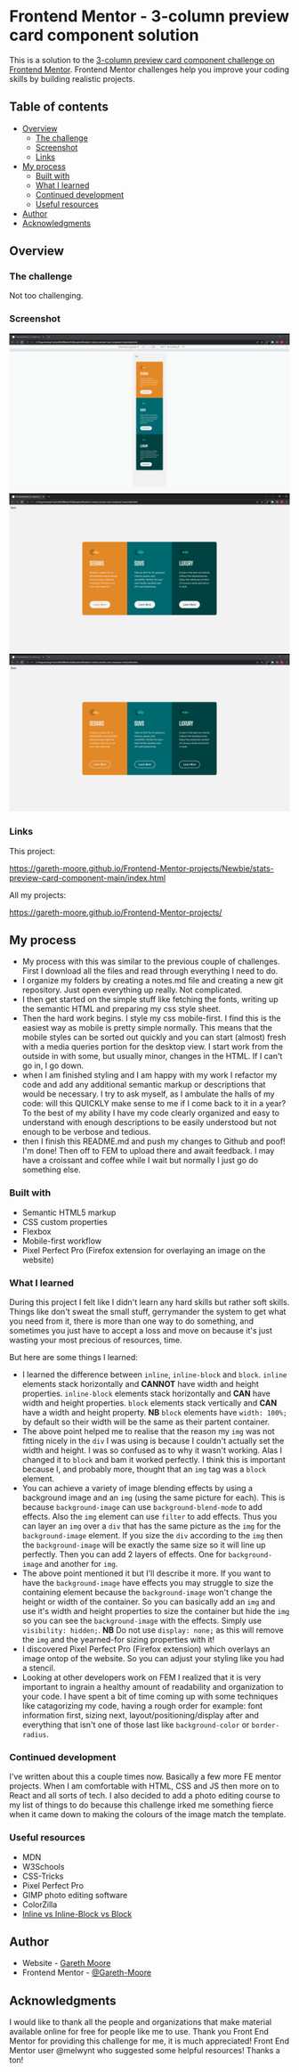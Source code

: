 # Frontend Mentor - 3-column preview card component solution

This is a solution to the [3-column preview card component challenge on Frontend Mentor](https://www.frontendmentor.io/challenges/3column-preview-card-component-pH92eAR2-). Frontend Mentor challenges help you improve your coding skills by building realistic projects.

## Table of contents

- [Overview](#overview)
  - [The challenge](#the-challenge)
  - [Screenshot](#screenshot)
  - [Links](#links)
- [My process](#my-process)
  - [Built with](#built-with)
  - [What I learned](#what-i-learned)
  - [Continued development](#continued-development)
  - [Useful resources](#useful-resources)
- [Author](#author)
- [Acknowledgments](#acknowledgments)

## Overview

### The challenge

Not too challenging.

### Screenshot

![Mobile View](./mobileview.png)
![Desktop View](./desktopview.png)
![Active States View](./activestates.png)

### Links

This project:

https://gareth-moore.github.io/Frontend-Mentor-projects/Newbie/stats-preview-card-component-main/index.html

All my projects:

https://gareth-moore.github.io/Frontend-Mentor-projects/

## My process

- My process with this was similar to the previous couple of challenges. First I download all the files and read through everything I need to do.
- I organize my folders by creating a notes.md file and creating a new git repository. Just open everything up really. Not complicated.
- I then get started on the simple stuff like fetching the fonts, writing up the semantic HTML and preparing my css style sheet.
- Then the hard work begins. I style my css mobile-first. I find this is the easiest way as mobile is pretty simple normally. This means that the mobile styles can be sorted out quickly and you can start (almost) fresh with a media queries portion for the desktop view. I start work from the outside in with some, but usually minor, changes in the HTML. If I can't go in, I go down.
- when I am finished styling and I am happy with my work I refactor my code and add any additional semantic markup or descriptions that would be necessary. I try to ask myself, as I ambulate the halls of my code: will this QUICKLY make sense to me if I come back to it in a year? To the best of my ability I have my code clearly organized and easy to understand with enough descriptions to be easily understood but not enough to be verbose and tedious.
- then I finish this README.md and push my changes to Github and poof! I'm done! Then off to FEM to upload there and await feedback. I may have a croissant and coffee while I wait but normally I just go do something else.

### Built with

- Semantic HTML5 markup
- CSS custom properties
- Flexbox
- Mobile-first workflow
- Pixel Perfect Pro (Firefox extension for overlaying an image on the website)

### What I learned

During this project I felt like I didn't learn any hard skills but rather soft skills. Things like don't sweat the small stuff, gerrymander the system to get what you need from it, there is more than one way to do something, and sometimes you just have to accept a loss and move on because it's just wasting your most precious of resources, time.

But here are some things I learned:
- I learned the difference between `inline`, `inline-block` and `block`. `inline` elements stack horizontally and **CANNOT** have width and height properties. `inline-block` elements stack horizontally and **CAN** have width and height properties. `block` elements stack vertically and **CAN** have a width and height property. **NB** `block` elements have `width: 100%;` by default so their width will be the same as their partent container.
- The above point helped me to realise that the reason my `img` was not fitting nicely in the `div` I was using is because I couldn't actually set the width and height. I was so confused as to why it wasn't working. Alas I changed it to `block` and bam it worked perfectly. I think this is important because I, and probably more, thought that an `img` tag was a `block` element.
- You can achieve a variety of image blending effects by using a background image and an `img` (using the same picture for each). This is because `background-image` can use `background-blend-mode` to add effects. Also the `img` element can use `filter` to add effects. Thus you can layer an `img` over a `div` that has the same picture as the `img` for the `background-image` element. If you size the `div` according to the `img` then the `background-image` will be exactly the same size so it will line up perfectly. Then you can add 2 layers of effects. One for `background-image` and another for `img`.
- The above point mentioned it but I'll describe it more. If you want to have the `background-image` have effects you may struggle to size the containing element because the `background-image` won't change the height or width of the container. So you can basically add an `img` and use it's width and height properties to size the container but hide the `img` so you can see the `background-image` with the effects. Simply use `visibility: hidden;`. **NB** Do not use `display: none;` as this will remove the `img` and the yearned-for sizing properties with it!
- I discovered Pixel Perfect Pro (Firefox extension) which overlays an image ontop of the website. So you can adjust your styling like you had a stencil.
- Looking at other developers work on FEM I realized that it is very important to ingrain a healthy amount of readability and organization to your code. I have spent a bit of time coming up with some techniques like catagorizing my code, having a rough order for example: font information first, sizing next, layout/positioning/display after and everything that isn't one of those last like `background-color` or `border-radius`.

### Continued development

I've written about this a couple times now. Basically a few more FE mentor projects. When I am comfortable with HTML, CSS and JS then more on to React and all sorts of tech. I also decided to add a photo editing course to my list of things to do because this challenge irked me something fierce when it came down to making the colours of the image match the template.

### Useful resources

- MDN
- W3Schools
- CSS-Tricks
- Pixel Perfect Pro
- GIMP photo editing software
- ColorZilla
- [Inline vs Inline-Block vs Block](https://www.samanthaming.com/pictorials/css-inline-vs-inlineblock-vs-block/)


## Author

- Website - [Gareth Moore](https://gareth-moore.github.io/Frontend-Mentor-projects/)
- Frontend Mentor - [@Gareth-Moore](https://www.frontendmentor.io/profile/Gareth-Moore)

## Acknowledgments

I would like to thank all the people and organizations that make material available online for free for people like me to use. Thank you Front End Mentor for providing this challenge for me, it is much appreciated! Front End Mentor user @melwynt who suggested some helpful resources! Thanks a ton!
